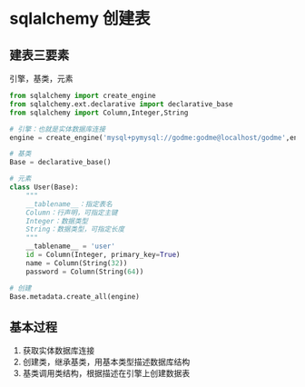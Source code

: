 # sqlalchemy 创建表

## **建表三要素**   
引擎，基类，元素   

```python
from sqlalchemy import create_engine
from sqlalchemy.ext.declarative import declarative_base
from sqlalchemy import Column,Integer,String

# 引擎：也就是实体数据库连接
engine = create_engine('mysql+pymysql://godme:godme@localhost/godme',encoding='utf-8',echo=True)

# 基类
Base = declarative_base()

# 元素
class User(Base):
    """
    __tablename__：指定表名
    Column：行声明，可指定主键  
    Integer：数据类型
    String：数据类型，可指定长度
    """
    __tablename__ = 'user'
    id = Column(Integer, primary_key=True)
    name = Column(String(32))
    password = Column(String(64))

# 创建
Base.metadata.create_all(engine)

```

## **基本过程**

1. 获取实体数据库连接   
2. 创建类，继承基类，用基本类型描述数据库结构    
3. 基类调用类结构，根据描述在引擎上创建数据表   
